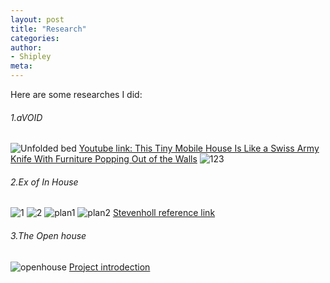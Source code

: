 ```yaml
---
layout: post
title: "Research"
categories:
author:
- Shipley
meta:
---
```

Here are some researches I did:
###### 1.aVOID
![Unfolded bed](https://raw.githubusercontent.com/Shipley-XinyuWang/3yr-Studio-Flexibility/master/assets/double-bed-avoid-768x579.jpg)
[Youtube link: This Tiny Mobile House Is Like a Swiss Army Knife With Furniture Popping Out of the Walls][a7df1b52]
![123](https://raw.githubusercontent.com/Shipley-XinyuWang/3yr-Studio-Flexibility/master/assets/aVOID-floorplan-section-soft-color-768x817.jpg)

  [a7df1b52]: https://www.youtube.com/watch?v=nSq9M3rIMnw "YTB"

###### 2.Ex of In House
![1](https://github.com/Shipley-XinyuWang/3yr-Studio-Flexibility/blob/master/assets/In/16-042-015A.jpg?raw=true)
![2](https://github.com/Shipley-XinyuWang/3yr-Studio-Flexibility/blob/master/assets/In/16-042-018A.jpg?raw=true)
![plan1](https://github.com/Shipley-XinyuWang/3yr-Studio-Flexibility/blob/master/assets/In/76f75c1f10609a6026dd6006a88227b0.jpg?raw=true)
![plan2](https://github.com/Shipley-XinyuWang/3yr-Studio-Flexibility/blob/master/assets/In/StevenHollArchitects_EOI_StevenHollArchitects_ExofInHouse__SecondFloor_WC.jpg?raw=true)
[Stevenholl reference link][e2e9f714]

  [e2e9f714]: https://www.stevenholl.com/projects/ex-of-in-house? "Steven holl project"

###### 3.The Open house
![openhouse](https://github.com/Shipley-XinyuWang/3yr-Studio-Flexibility/blob/master/assets/The-Open-House_scenario-2.gif?raw=true)
[Project introdection][57890e6d]


  [57890e6d]: https://pierluigicolombo.net/architecture/the-open-house/ "openhouse"
